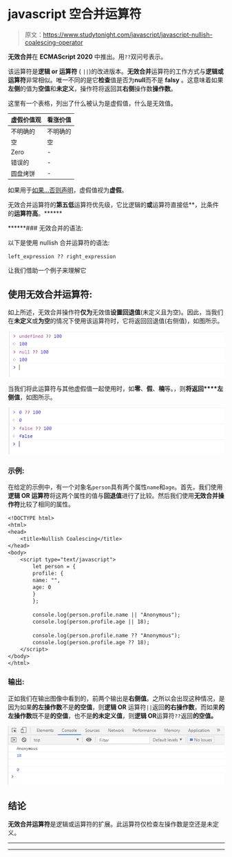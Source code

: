 # javascript 空合并运算符

> 原文：<https://www.studytonight.com/javascript/javascript-nullish-coalescing-operator>

**无效合并**在 **ECMAScript 2020** 中推出。用`??`双问号表示。

该运算符是**逻辑 or 运算符** ( `||`)的改进版本。**无效合并**运算符的工作方式与**逻辑或运算符**非常相似。唯一不同的是它**检查**值是否为**null**而不是 **falsy** 。这意味着如果**左侧**的值为**空值**和**未定义**，操作符将返回其**右侧**操作数**操作数**。

这里有一个表格，列出了什么被认为是虚假值，什么是无效值。

| 虚假价值观 | 看涨价值 |
| --- | --- |
| 不明确的 | 不明确的 |
| 空 | 空 |
| Zero | - |
| 错误的 | - |
| 圆盘烤饼 | - |

如果用于[如果...否则声明](https://www.studytonight.com/javascript/javascript-if-else-and-else-if-statements)，虚假值视为**虚假**。

无效合并运算符的**第五低**运算符优先级，它比逻辑的**或**运算符直接低**，比条件的**运算符高**。******

 ******### 无效合并的语法:

以下是使用 nullish 合并运算符的语法:

```
left_expression ?? right_expression
```

让我们借助一个例子来理解它

## 使用无效合并运算符:

如上所述，无效合并操作符**仅为**无效值**设置回退值**(未定义且为空)。因此，当我们在**未定义**或**为空**的情况下使用该运算符时，它将返回回退值(右侧值)，如图所示。

![using nullish coalescing operator in javascript](img/8679338bc59be542d8835bd36b7d7a10.png)

当我们将此运算符与其他虚假值一起使用时，如**零**、**假**、**楠**等。，则**将返回****左侧值**，如图所示。

![using nullish coalescing operator in javascript](img/0da1403a21aa4f144bcec16ab9282268.png)

### 示例:

在给定的示例中，有一个对象名`person`具有两个属性`name`和`age`。首先，我们使用**逻辑 OR 运算符**将这两个属性的值与**回退值**进行了比较。然后我们使用**无效合并操作符**比较了相同的属性。

```
<!DOCTYPE html>
<html>
<head>
	<title>Nullish Coalescing</title>
</head>
<body>
	<script type="text/javascript">
		let person = {
		profile: {
		name: "",
		age: 0
		}
		};

		console.log(person.profile.name || "Anonymous"); 
		console.log(person.profile.age || 18); 

		console.log(person.profile.name ?? "Anonymous"); 
		console.log(person.profile.age ?? 18); 
	</script>
</body>
</html>
```

### 输出:

正如我们在输出图像中看到的，前两个输出是**右侧值**。之所以会出现这种情况，是因为如果**的左操作数**不是**的空值**，则**逻辑 OR** 运算符`||`返回**的右操作数**，而如果**的左操作数**既不是**的空值**，也不是**的未定义值**，则**逻辑 OR**运算符`??`返回**的空值。**

![using nullish coalescing operator in javascript](img/99d6e1b87255c65f9820034487e6b7b0.png)

## 结论

**无效合并运算符**是逻辑或运算符的扩展。此运算符仅检查左操作数是空还是未定义。

* * *

* * *******